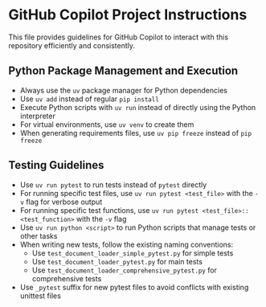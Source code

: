 # GitHub Copilot Project Instructions

This file provides guidelines for GitHub Copilot to interact with this repository efficiently and consistently.

## Python Package Management and Execution

- Always use the `uv` package manager for Python dependencies
- Use `uv add` instead of regular `pip install`
- Execute Python scripts with `uv run` instead of directly using the Python interpreter
- For virtual environments, use `uv venv` to create them
- When generating requirements files, use `uv pip freeze` instead of `pip freeze`


## Testing Guidelines
- Use `uv run pytest` to run tests instead of `pytest` directly
- For running specific test files, use `uv run pytest <test_file>` with the `-v` flag for verbose output
- For running specific test functions, use `uv run pytest <test_file>::<test_function>` with the `-v` flag
- Use `uv run python <script>` to run Python scripts that manage tests or other tasks
- When writing new tests, follow the existing naming conventions:
  - Use `test_document_loader_simple_pytest.py` for simple tests
  - Use `test_document_loader_pytest.py` for main tests
  - Use `test_document_loader_comprehensive_pytest.py` for comprehensive tests 
- Use `_pytest` suffix for new pytest files to avoid conflicts with existing unittest files
